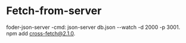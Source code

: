 # Fetch-from-server
 foder-json-server -cmd: json-server db.json --watch -d 2000 -p 3001.<br/>
 npm  add cross-fetch@2.1.0.
